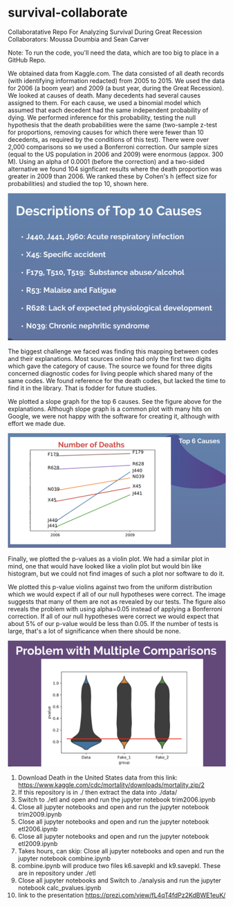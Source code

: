 # survival-collaborate
Collaboratative Repo For Analyzing Survival During Great Recession
Collaborators: Moussa Doumbia and Sean Carver

Note: To run the code, you'll need the data, which are too big to place in a GitHub Repo.  

We obtained data from Kaggle.com.  The data consisted of all death
records (with identifying information redacted) from 2005 to 2015.  We
used the data for 2006 (a boom year) and 2009 (a bust year, during the
Great Recession).  We looked at causes of death.  Many decedents had
several causes assigned to them.  For each cause, we used a binomial
model which assumed that each decedent had the same independent
probability of dying.  We performed inference for this probability,
testing the null hypothesis that the death probabilities were the
same (two-sample z-test for proportions, removing causes for which there were
fewer than 10 decedents, as required by the conditions of this test).
There were over 2,000 comparisons so we used a Bonferroni
correction.  Our sample sizes (equal to the US population in 2006 and
2009) were enormous (appox. 300 M).  Using an alpha of 0.0001 (before
the correction) and a two-sided alternative we found 104 signficant
results where the death proportion was greater in 2009 than 2006.  We
ranked these by Cohen's h (effect size for probabilities) and studied
the top 10, shown here.

![](fig/causes_and_explanations.png)

The biggest challenge we faced was finding this mapping between codes and
their explanations.  Most sources online had only the first two digits which
gave the category of cause.  The source we found for three digits concerned
diagnostic codes for living people which shared many of the same codes.  We found 
reference for the death codes, but lacked the time to find it in the library.  That
is fodder for future studies.

We plotted a slope graph for the top 6 causes.  See the figure above for the explanations.
Although slope graph is a common plot with many hits on Google, we were not happy with the
software for creating it, although with effort we made due.

![](fig/slope_graph.png)

Finally, we plotted the p-values as a violin plot.  We had a similar plot in mind, one 
that would have looked like a violin plot but would bin like histogram, but we could 
not find images of such a plot nor software to do it.

We plotted this p-value violins against two from the uniform distribution which we would expect
if all of our null hypotheses were correct.  The image suggests that many of them are not as
revealed by our tests.  The figure also reveals the problem with using alpha=0.05 instead of applying
a Bonferroni correction.  If all of our null hypotheses were correct we would expect that 
about 5% of our p-value would be less than 0.05.  If the number of tests is large, that's a lot 
of significance when there should be none.

![](fig/violins.png)

1. Download Death in the United States data from this link: https://www.kaggle.com/cdc/mortality/downloads/mortality.zip/2 
2. If this repository is in ./ then extract the data into ./data/
3. Switch to ./etl and open and run the jupyter notebook trim2006.ipynb       
4. Close all jupyter notebooks and open and run the jupyter notebook trim2009.ipynb
5. Close all jupyter notebooks and open and run the jupyter notebook etl2006.ipynb
6. Close all jupyter notebooks and open and run the jupyter notebook etl2009.ipynb
7. Takes hours, can skip: Close all jupyter notebooks and open and run the jupyter notebook combine.ipynb
8. combine.ipynb will produce two files k6.savepkl and k9.savepkl.  These are in repository under ./etl
9. Close all jupyter notebooks and Switch to ./analysis and run the jupyter notebook calc_pvalues.ipynb
10. link to the presentation https://prezi.com/view/fL4qT4fdPz2KdBWE1euK/
